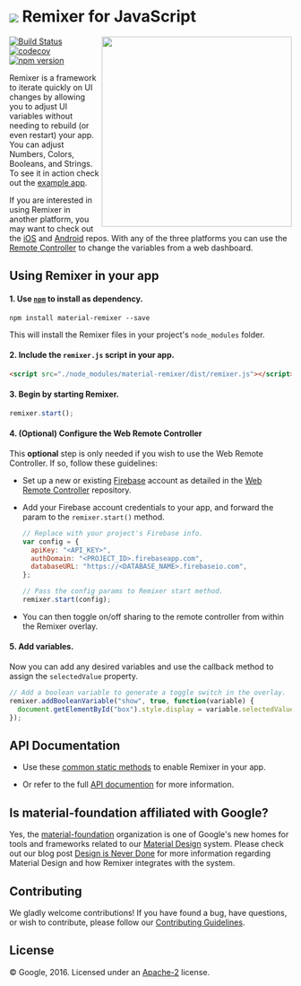 # <img align="center" src="https://cdn.rawgit.com/material-foundation/material-remixer-js/develop/docs/assets/remixer_logo_32x32.png"> Remixer for JavaScript

<img align="right" src="https://cdn.rawgit.com/material-foundation/material-remixer-js/develop/docs/assets/app_screenshot.png" width="339px">

[![Build Status](https://travis-ci.org/material-foundation/material-remixer-js.svg?branch=develop)](https://travis-ci.org/material-foundation/material-remixer-js) [![codecov](https://codecov.io/gh/material-foundation/material-remixer-js/branch/develop/graph/badge.svg)](https://codecov.io/gh/material-foundation/material-remixer-js) [![npm version](https://badge.fury.io/js/material-remixer.svg)](https://badge.fury.io/js/material-remixer)

Remixer is a framework to iterate quickly on UI changes by allowing you to adjust UI variables without needing to rebuild (or even restart) your app. You can adjust Numbers, Colors, Booleans, and Strings. To see it in action check out the [example app](https://github.com/material-foundation/material-remixer-js/tree/develop/examples).

If you are interested in using Remixer in another platform, you may want to check out the [iOS](https://github.com/material-foundation/material-remixer-ios) and [Android](https://github.com/material-foundation/material-remixer-android) repos. With any of the three platforms you can use the [Remote Controller](https://github.com/material-foundation/material-remixer-remote-web) to change the variables from a web dashboard.

## Using Remixer in your app

#### 1. Use [`npm`](https://www.npmjs.com/) to install as dependency.

`npm install material-remixer --save`

This will install the Remixer files in your project's `node_modules` folder.

#### 2. Include the `remixer.js` script in your app.

```html
<script src="./node_modules/material-remixer/dist/remixer.js"></script>
```

#### 3. Begin by starting Remixer.

```javascript
remixer.start();
```

#### 4. (Optional) Configure the Web Remote Controller

This **optional** step is only needed if you wish to use the Web Remote Controller. If so, follow these guidelines:

  - Set up a new or existing [Firebase](https://firebase.google.com/) account as detailed in the [Web Remote Controller](https://github.com/material-foundation/material-remixer-remote-web) repository.
  - Add your Firebase account credentials to your app, and forward the param to the `remixer.start()` method.
  
    ```javascript
    // Replace with your project's Firebase info.
    var config = {
      apiKey: "<API_KEY>",
      authDomain: "<PROJECT_ID>.firebaseapp.com",
      databaseURL: "https://<DATABASE_NAME>.firebaseio.com",
    };

    // Pass the config params to Remixer start method.
    remixer.start(config);
    ```

  - You can then toggle on/off sharing to the remote controller from within the Remixer overlay.

#### 5. Add variables.
Now you can add any desired variables and use the callback method to assign the `selectedValue` property.

```javascript
// Add a boolean variable to generate a toggle switch in the overlay.
remixer.addBooleanVariable("show", true, function(variable) {
  document.getElementById("box").style.display = variable.selectedValue ? "block" : "none";
});
```

## API Documentation

- Use these [common static methods](https://github.com/material-foundation/material-remixer-js/blob/develop/docs/assets/REMIXER_API.md) to enable Remixer in your app.

- Or refer to the full [API documention](https://material-foundation.github.io/material-remixer-js/docs) for more information.

## Is material-foundation affiliated with Google?

Yes, the [material-foundation](https://github.com/material-foundation) organization is one of Google's new homes for tools and frameworks related to our [Material Design](https://material.io) system. Please check out our blog post [Design is Never Done](https://design.google.com/articles/design-is-never-done/) for more information regarding Material Design and how Remixer integrates with the system.

## Contributing

We gladly welcome contributions! If you have found a bug, have questions, or wish to contribute, please follow our [Contributing Guidelines](https://github.com/material-foundation/material-remixer-js/blob/develop/CONTRIBUTING.md).

## License

© Google, 2016. Licensed under an [Apache-2](https://github.com/material-foundation/material-remixer-js/blob/develop/LICENSE) license.
